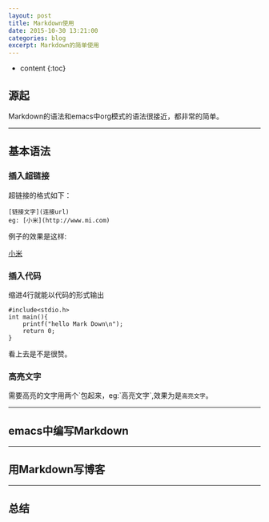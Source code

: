 ```yaml
---
layout: post
title: Markdown使用
date: 2015-10-30 13:21:00
categories: blog
excerpt: Markdown的简单使用
---
```


* content
{:toc}

## 源起

Markdown的语法和emacs中org模式的语法很接近，都非常的简单。

---

## 基本语法

### 插入超链接

超链接的格式如下：

    [链接文字](连接url)
	eg: [小米](http://www.mi.com)
	
例子的效果是这样:

[小米](http://www.mi.com)

### 插入代码

缩进4行就能以代码的形式输出

    #include<stdio.h>
    int main(){
        printf("hello Mark Down\n");
        return 0;
    }

看上去是不是很赞。

### 高亮文字

需要高亮的文字用两个\`包起来，eg:\`高亮文字\`,效果为是`高亮文字`。

---

## emacs中编写Markdown

---

## 用Markdown写博客

---

## 总结
